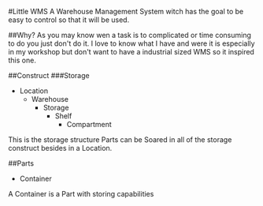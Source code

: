 #Little WMS
A Warehouse Management System witch has the goal to be easy to control so that it will be used.

##Why?
As you may know wen a task is to complicated or time consuming to do you just don't do it.
I love to know what I have and were it is especially in my workshop but don't want to have a industrial sized WMS so it inspired this one.

##Construct
###Storage

- Location
    - Warehouse
        - Storage
            - Shelf
                - Compartment

This is the storage structure Parts can be Soared in all of the storage construct besides in a Location.

##Parts

- Container

A Container is a Part with storing capabilities
